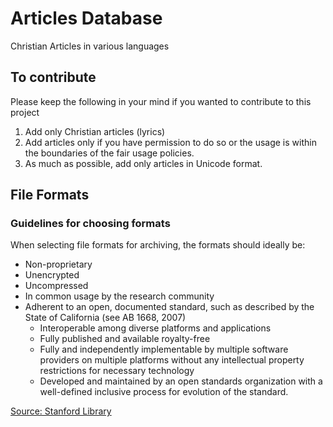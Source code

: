 # Articles Database
Christian Articles in various languages

## To contribute
Please keep the following in your mind if you wanted to contribute to this project
1. Add only Christian articles (lyrics)
2. Add articles only if you have permission to do so or the usage is within the boundaries of the fair usage policies.
3. As much as possible, add only articles in Unicode format.

## File Formats
### Guidelines for choosing formats
When selecting file formats for archiving, the formats should ideally be:
  - Non-proprietary
  - Unencrypted
  - Uncompressed
  - In common usage by the research community
  - Adherent to an open, documented standard, such as described by the State of California (see AB 1668, 2007)
    - Interoperable among diverse platforms and applications
    - Fully published and available royalty-free
    - Fully and independently implementable by multiple software providers on multiple platforms without any intellectual property restrictions for necessary technology
    - Developed and maintained by an open standards organization with a well-defined inclusive process for evolution of the standard.
    
[Source: Stanford Library](https://library.stanford.edu/research/data-management-services/data-best-practices/best-practices-file-formats)
